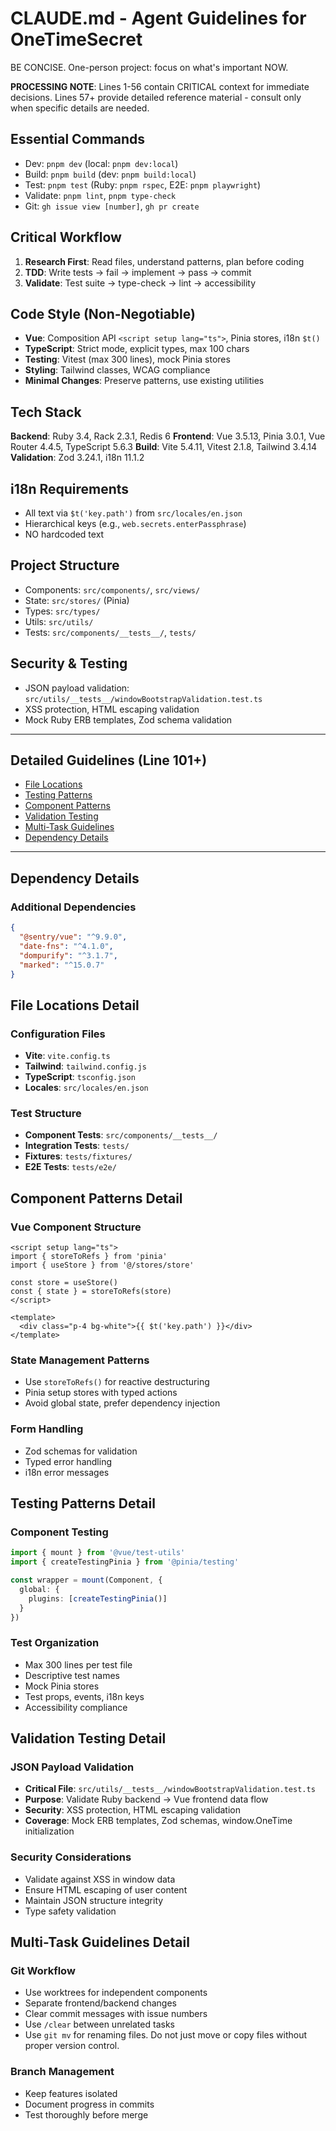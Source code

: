 # CLAUDE.md - Agent Guidelines for OneTimeSecret

BE CONCISE. One-person project: focus on what's important NOW.

**PROCESSING NOTE**: Lines 1-56 contain CRITICAL context for immediate decisions. Lines 57+ provide detailed reference material - consult only when specific details are needed.

## Essential Commands
- Dev: `pnpm dev` (local: `pnpm dev:local`)
- Build: `pnpm build` (dev: `pnpm build:local`)
- Test: `pnpm test` (Ruby: `pnpm rspec`, E2E: `pnpm playwright`)
- Validate: `pnpm lint`, `pnpm type-check`
- Git: `gh issue view [number]`, `gh pr create`

## Critical Workflow
1. **Research First**: Read files, understand patterns, plan before coding
2. **TDD**: Write tests → fail → implement → pass → commit
3. **Validate**: Test suite → type-check → lint → accessibility

## Code Style (Non-Negotiable)
- **Vue**: Composition API `<script setup lang="ts">`, Pinia stores, i18n `$t()`
- **TypeScript**: Strict mode, explicit types, max 100 chars
- **Testing**: Vitest (max 300 lines), mock Pinia stores
- **Styling**: Tailwind classes, WCAG compliance
- **Minimal Changes**: Preserve patterns, use existing utilities

## Tech Stack
**Backend**: Ruby 3.4, Rack 2.3.1, Redis 6
**Frontend**: Vue 3.5.13, Pinia 3.0.1, Vue Router 4.4.5, TypeScript 5.6.3
**Build**: Vite 5.4.11, Vitest 2.1.8, Tailwind 3.4.14
**Validation**: Zod 3.24.1, i18n 11.1.2

## i18n Requirements
- All text via `$t('key.path')` from `src/locales/en.json`
- Hierarchical keys (e.g., `web.secrets.enterPassphrase`)
- NO hardcoded text

## Project Structure
- Components: `src/components/`, `src/views/`
- State: `src/stores/` (Pinia)
- Types: `src/types/`
- Utils: `src/utils/`
- Tests: `src/components/__tests__/`, `tests/`

## Security & Testing
- JSON payload validation: `src/utils/__tests__/windowBootstrapValidation.test.ts`
- XSS protection, HTML escaping validation
- Mock Ruby ERB templates, Zod schema validation

---

## Detailed Guidelines (Line 101+)
- [File Locations](#file-locations-detail)
- [Testing Patterns](#testing-patterns-detail)
- [Component Patterns](#component-patterns-detail)
- [Validation Testing](#validation-testing-detail)
- [Multi-Task Guidelines](#multi-task-guidelines-detail)
- [Dependency Details](#dependency-details)

---

## Dependency Details

### Additional Dependencies
```json
{
  "@sentry/vue": "^9.9.0",
  "date-fns": "^4.1.0",
  "dompurify": "^3.1.7",
  "marked": "^15.0.7"
}
```

## File Locations Detail

### Configuration Files
- **Vite**: `vite.config.ts`
- **Tailwind**: `tailwind.config.js`
- **TypeScript**: `tsconfig.json`
- **Locales**: `src/locales/en.json`

### Test Structure
- **Component Tests**: `src/components/__tests__/`
- **Integration Tests**: `tests/`
- **Fixtures**: `tests/fixtures/`
- **E2E Tests**: `tests/e2e/`

## Component Patterns Detail

### Vue Component Structure
```vue
<script setup lang="ts">
import { storeToRefs } from 'pinia'
import { useStore } from '@/stores/store'

const store = useStore()
const { state } = storeToRefs(store)
</script>

<template>
  <div class="p-4 bg-white">{{ $t('key.path') }}</div>
</template>
```

### State Management Patterns
- Use `storeToRefs()` for reactive destructuring
- Pinia setup stores with typed actions
- Avoid global state, prefer dependency injection

### Form Handling
- Zod schemas for validation
- Typed error handling
- i18n error messages

## Testing Patterns Detail

### Component Testing
```typescript
import { mount } from '@vue/test-utils'
import { createTestingPinia } from '@pinia/testing'

const wrapper = mount(Component, {
  global: {
    plugins: [createTestingPinia()]
  }
})
```

### Test Organization
- Max 300 lines per test file
- Descriptive test names
- Mock Pinia stores
- Test props, events, i18n keys
- Accessibility compliance

## Validation Testing Detail

### JSON Payload Validation
- **Critical File**: `src/utils/__tests__/windowBootstrapValidation.test.ts`
- **Purpose**: Validate Ruby backend → Vue frontend data flow
- **Security**: XSS protection, HTML escaping validation
- **Coverage**: Mock ERB templates, Zod schemas, window.OneTime initialization

### Security Considerations
- Validate against XSS in window data
- Ensure HTML escaping of user content
- Maintain JSON structure integrity
- Type safety validation

## Multi-Task Guidelines Detail

### Git Workflow
- Use worktrees for independent components
- Separate frontend/backend changes
- Clear commit messages with issue numbers
- Use `/clear` between unrelated tasks
- Use `git mv` for renaming files. Do not just move or copy files without proper version control.

### Branch Management
- Keep features isolated
- Document progress in commits
- Test thoroughly before merge
